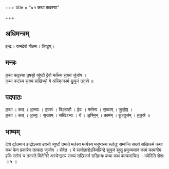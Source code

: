+++
title = "०५ कथा कदस्या"

+++
## अधिमन्त्रम्
इन्द्रः। वामदेवो गौतमः। त्रिष्टुप्।

## मन्त्रः
क॒था कद॒स्या उ॒षसो॒ व्यु॑ष्टौ दे॒वो मर्त॑स्य स॒ख्यं जु॑जोष ।  
क॒था कद॑स्य स॒ख्यं सखि॑भ्यो॒ ये अ॑स्मि॒न्कामं॑ सु॒युजं॑ तत॒स्रे ॥

## पदपाठः
क॒था । कत् । अ॒स्याः । उ॒षसः॑ । विऽउ॑ष्टौ । दे॒वः । मर्त॑स्य । स॒ख्यम् । जु॒जो॒ष॒ ।  
क॒था । कत् । अ॒स्य॒ । स॒ख्यम् । सखि॑ऽभ्यः । ये । अ॒स्मि॒न् । काम॑म् । सु॒ऽयुज॑म् । त॒त॒स्रे ॥

## भाष्यम्
देवो द्योतमान इन्द्रोऽस्या उषसो व्युष्टौ प्रभाते मर्तस्य मर्त्यस्य मनुष्यस्य स्तोतुः सम्बन्धि सख्यं सखिकर्म कथा कथं केन प्रकारेण तत्कदा जुजोष । सेवेत । ये स्त्योतारोऽस्मिन्निन्द्रे सुयुजं सुष्ठु प्रयुज्यमानं कामं कामनीयं हविः स्तोत्रं च ततस्ते वितेनिरे अस्येन्द्रस्य सख्यं सखिकर्म सखिभ्यः कथा कथं कत्कदाचित् । भवेदिति शेशः ॥ ५ ॥